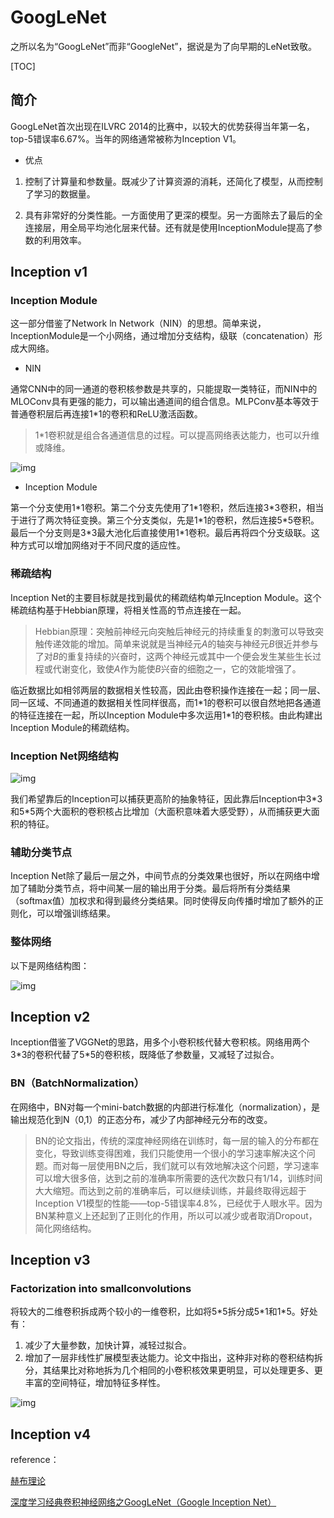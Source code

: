 # GoogLeNet

之所以名为“GoogLeNet”而非“GoogleNet”，据说是为了向早期的LeNet致敬。

[TOC]

## 简介

GoogLeNet首次出现在ILVRC 2014的比赛中，以较大的优势获得当年第一名，top-5错误率6.67%。当年的网络通常被称为Inception V1。

* 优点

1. 控制了计算量和参数量。既减少了计算资源的消耗，还简化了模型，从而控制了学习的数据量。

2. 具有非常好的分类性能。一方面使用了更深的模型。另一方面除去了最后的全连接层，用全局平均池化层来代替。还有就是使用InceptionModule提高了参数的利用效率。

## Inception v1

### Inception Module

这一部分借鉴了Network ln Network（NIN）的思想。简单来说，InceptionModule是一个小网络，通过增加分支结构，级联（concatenation）形成大网络。

* NIN

通常CNN中的同一通道的卷积核参数是共享的，只能提取一类特征，而NIN中的MLOConv具有更强的能力，可以输出通道间的组合信息。MLPConv基本等效于普通卷积层后再连接1*1的卷积和ReLU激活函数。

> 1*1卷积就是组合各通道信息的过程。可以提高网络表达能力，也可以升维或降维。

![img](https://img-blog.csdn.net/20170612110417837?watermark/2/text/aHR0cDovL2Jsb2cuY3Nkbi5uZXQvbWFyc2poYW8=/font/5a6L5L2T/fontsize/400/fill/I0JBQkFCMA==/dissolve/70/gravity/SouthEast)

* Inception Module

第一个分支使用1*1卷积。第二个分支先使用了1\*1卷积，然后连接3\*3卷积，相当于进行了两次特征变换。第三个分支类似，先是1\*1的卷积，然后连接5\*5卷积。最后一个分支则是3\*3最大池化后直接使用1\*1卷积。最后再将四个分支级联。这种方式可以增加网络对于不同尺度的适应性。

### 稀疏结构

Inception Net的主要目标就是找到最优的稀疏结构单元Inception Module。这个稀疏结构基于Hebbian原理，将相关性高的节点连接在一起。

> Hebbian原理：突触前神经元向突触后神经元的持续重复的刺激可以导致突触传递效能的增加。简单来说就是当神经元*A*的轴突与神经元*B*很近并参与了对*B*的重复持续的兴奋时，这两个神经元或其中一个便会发生某些生长过程或代谢变化，致使*A*作为能使*B*兴奋的细胞之一，它的效能增强了。

临近数据比如相邻两层的数据相关性较高，因此由卷积操作连接在一起；同一层、同一区域、不同通道的数据相关性同样很高，而1*1的卷积可以很自然地把各通道的特征连接在一起，所以Inception Module中多次运用1\*1的卷积核。由此构建出Inception Module的稀疏结构。

### Inception Net网络结构

![img](https://img-blog.csdn.net/20170612110458444?watermark/2/text/aHR0cDovL2Jsb2cuY3Nkbi5uZXQvbWFyc2poYW8=/font/5a6L5L2T/fontsize/400/fill/I0JBQkFCMA==/dissolve/70/gravity/SouthEast)

我们希望靠后的Inception可以捕获更高阶的抽象特征，因此靠后Inception中3\*3和5*5两个大面积的卷积核占比增加（大面积意味着大感受野），从而捕获更大面积的特征。

### 辅助分类节点

Inception Net除了最后一层之外，中间节点的分类效果也很好，所以在网络中增加了辅助分类节点，将中间某一层的输出用于分类。最后将所有分类结果（softmax值）加权求和得到最终分类结果。同时使得反向传播时增加了额外的正则化，可以增强训练结果。

### 整体网络

以下是网络结构图：

![img](https://img-blog.csdn.net/20170612110614351?watermark/2/text/aHR0cDovL2Jsb2cuY3Nkbi5uZXQvbWFyc2poYW8=/font/5a6L5L2T/fontsize/400/fill/I0JBQkFCMA==/dissolve/70/gravity/SouthEast)

## Inception v2

Inception借鉴了VGGNet的思路，用多个小卷积核代替大卷积核。网络用两个3\*3的卷积代替了5*5的卷积核，既降低了参数量，又减轻了过拟合。

### BN（BatchNormalization）

在网络中，BN对每一个mini-batch数据的内部进行标准化（normalization），是输出规范化到N（0,1）的正态分布，减少了内部神经元分布的改变。

> BN的论文指出，传统的深度神经网络在训练时，每一层的输入的分布都在变化，导致训练变得困难，我们只能使用一个很小的学习速率解决这个问题。而对每一层使用BN之后，我们就可以有效地解决这个问题，学习速率可以增大很多倍，达到之前的准确率所需要的迭代次数只有1/14，训练时间大大缩短。而达到之前的准确率后，可以继续训练，并最终取得远超于Inception V1模型的性能——top-5错误率4.8%，已经优于人眼水平。因为BN某种意义上还起到了正则化的作用，所以可以减少或者取消Dropout，简化网络结构。

## Inception v3

### Factorization into smallconvolutions

将较大的二维卷积拆成两个较小的一维卷积，比如将5\*5拆分成5\*1和1\*5。好处有：

1. 减少了大量参数，加快计算，减轻过拟合。
2. 增加了一层非线性扩展模型表达能力。论文中指出，这种非对称的卷积结构拆分，其结果比对称地拆为几个相同的小卷积核效果更明显，可以处理更多、更丰富的空间特征，增加特征多样性。

![img](https://img-blog.csdn.net/20170612110651403?watermark/2/text/aHR0cDovL2Jsb2cuY3Nkbi5uZXQvbWFyc2poYW8=/font/5a6L5L2T/fontsize/400/fill/I0JBQkFCMA==/dissolve/70/gravity/SouthEast)



## Inception v4



reference：

[赫布理论](https://blog.csdn.net/qq_31374615/article/details/48623221)

[深度学习经典卷积神经网络之GoogLeNet（Google Inception Net）](https://blog.csdn.net/marsjhao/article/details/73088850)
